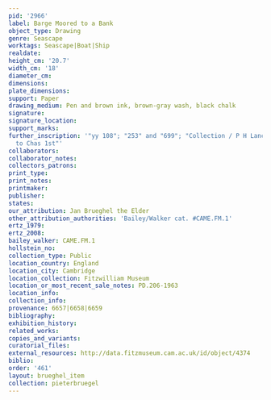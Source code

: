 ```yaml
---
pid: '2966'
label: Barge Moored to a Bank
object_type: Drawing
genre: Seascape
worktags: Seascape|Boat|Ship
realdate:
height_cm: '20.7'
width_cm: '18'
diameter_cm:
dimensions:
plate_dimensions:
support: Paper
drawing_medium: Pen and brown ink, brown-gray wash, black chalk
signature:
signature_location:
support_marks:
further_inscription: '"yy 108"; "253" and "699"; "Collection / P H Lancrinck / Page
  to Chas 1st"'
collaborators:
collaborator_notes:
collectors_patrons:
print_type:
print_notes:
printmaker:
publisher:
states:
our_attribution: Jan Brueghel the Elder
other_attribution_authorities: 'Bailey/Walker cat. #CAME.FM.1'
ertz_1979:
ertz_2008:
bailey_walker: CAME.FM.1
hollstein_no:
collection_type: Public
location_country: England
location_city: Cambridge
location_collection: Fitzwilliam Museum
location_or_most_recent_sale_notes: PD.206-1963
location_info:
collection_info:
provenance: 6657|6658|6659
bibliography:
exhibition_history:
related_works:
copies_and_variants:
curatorial_files:
external_resources: http://data.fitzmuseum.cam.ac.uk/id/object/4374
biblio:
order: '461'
layout: brueghel_item
collection: pieterbruegel
---
```

